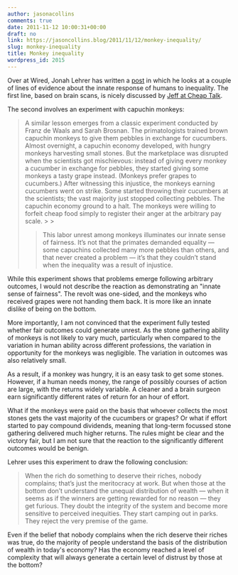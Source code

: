 ```yaml
---
author: jasonacollins
comments: true
date: 2011-11-12 10:00:31+00:00
draft: no
link: https://jasoncollins.blog/2011/11/12/monkey-inequality/
slug: monkey-inequality
title: Monkey inequality
wordpress_id: 2015
---
```


Over at Wired, Jonah Lehrer has written a [post](http://www.wired.com/wiredscience/2011/11/does-inequality-make-us-unhappy/) in which he looks at a couple of lines of evidence about the innate response of humans to inequality. The first line, based on brain scans, is nicely discussed by [Jeff at Cheap Talk](http://cheaptalk.org/2011/11/09/when-are-you-going-to-stop-being-so-selfish-and-listen-to-your-brain/).

The second involves an experiment with capuchin monkeys:



<blockquote>A similar lesson emerges from a classic experiment conducted by Franz de Waals and Sarah Brosnan. The primatologists trained brown capuchin monkeys to give them pebbles in exchange for cucumbers. Almost overnight, a capuchin economy developed, with hungry monkeys harvesting small stones. But the marketplace was disrupted when the scientists got mischievous: instead of giving every monkey a cucumber in exchange for pebbles, they started giving some monkeys a tasty grape instead. (Monkeys prefer grapes to cucumbers.) After witnessing this injustice, the monkeys earning cucumbers went on strike. Some started throwing their cucumbers at the scientists; the vast majority just stopped collecting pebbles. The capuchin economy ground to a halt. The monkeys were willing to forfeit cheap food simply to register their anger at the arbitrary pay scale.
> 
> 

> 
> This labor unrest among monkeys illuminates our innate sense of fairness. It’s not that the primates demanded equality — some capuchins collected many more pebbles than others, and that never created a problem — it’s that they couldn’t stand when the inequality was a result of injustice.</blockquote>



While this experiment shows that problems emerge following arbitrary outcomes, I would not describe the reaction as demonstrating an "innate sense of fairness". The revolt was one-sided, and the monkeys who received grapes were not handing them back. It is more like an innate dislike of being on the bottom.

More importantly, I am not convinced that the experiment fully tested whether fair outcomes could generate unrest. As the stone gathering ability of monkeys is not likely to vary much, particularly when compared to the variation in human ability across different professions, the variation in opportunity for the monkeys was negligible. The variation in outcomes was also relatively small.

As a result, if a monkey was hungry, it is an easy task to get some stones. However, if a human needs money, the range of possibly courses of action are large, with the returns widely variable. A cleaner and a brain surgeon earn significantly different rates of return for an hour of effort.

What if the monkeys were paid on the basis that whoever collects the most stones gets the vast majority of the cucumbers or grapes? Or what if effort started to pay compound dividends, meaning that long-term focussed stone gathering delivered much higher returns. The rules might be clear and the victory fair, but I am not sure that the reaction to the significantly different outcomes would be benign.

Lehrer uses this experiment to draw the following conclusion:



<blockquote>When the rich do something to deserve their riches, nobody complains; that’s just the meritocracy at work. But when those at the bottom don’t understand the unequal distribution of wealth — when it seems as if the winners are getting rewarded for no reason — they get furious. They doubt the integrity of the system and become more sensitive to perceived inequities. They start camping out in parks. They reject the very premise of the game.</blockquote>



Even if the belief that nobody complains when the rich deserve their riches was true, do the majority of people understand the basis of the distribution of wealth in today's economy? Has the economy reached a level of complexity that will always generate a certain level of distrust by those at the bottom?

